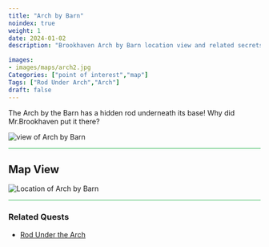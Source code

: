```yaml
---
title: "Arch by Barn"
noindex: true
weight: 1
date: 2024-01-02
description: "Brookhaven Arch by Barn location view and related secrets"

images:
- images/maps/arch2.jpg
Categories: ["point of interest","map"]
Tags: ["Rod Under Arch","Arch"]
draft: false
--- 
```


The Arch by the Barn has a hidden rod underneath its base! Why did Mr.Brookhaven put it there?

![view of Arch by Barn](/images/maps/arch2.jpg)

<hr style="background-color: #28b44c" size=8>

## Map View

![Location of Arch by Barn](/images/maps/arch-by-barn.png)

<hr style="background-color: #28b44c" size=8>

### Related Quests

- [Rod Under the Arch](/lore/special_tools/rod_under_arch)
